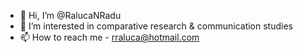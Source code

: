 - 👋 Hi, I’m @RalucaNRadu
- 👀 I’m interested in comparative research & communication studies
- 📫 How to reach me  - rraluca@hotmail.com

<!---
RalucaNRadu/RalucaNRadu is a ✨ special ✨ repository because its `README.md` (this file) appears on your GitHub profile.
You can click the Preview link to take a look at your changes.
--->
